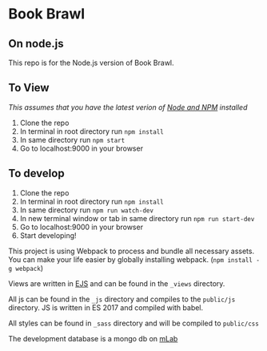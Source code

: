 # Book Brawl
## On node.js

This repo is for the Node.js version of Book Brawl.

## To View

_This assumes that you have the latest verion of [Node and NPM](https://www.npmjs.com/get-npm?utm_source=house&utm_medium=homepage&utm_campaign=free%20orgs&utm_term=Install%20npm) installed_

1. Clone the repo
2. In terminal in root directory run `npm install`
3. In same directory run `npm start`
4. Go to localhost:9000 in your browser


## To develop

1. Clone the repo
2. In terminal in root directory run `npm install`
3. In same directory run `npm run watch-dev`
4. In new terminal window or tab in same directory run `npm run start-dev`
5. Go to localhost:9000 in your browser
6. Start developing!

This project is using Webpack to process and bundle all necessary assets. You can make your life easier by globally installing webpack. (`npm install -g webpack`)

Views are written in [EJS](http://www.embeddedjs.com/) and can be found in the `_views` directory.

All js can be found in the `_js` directory and compiles to the `public/js` directory. JS is written in ES 2017 and compiled with babel.

All styles can be found in `_sass` directory and will be compiled to `public/css`

The development database is a mongo db on [mLab](https://mlab.com/)
